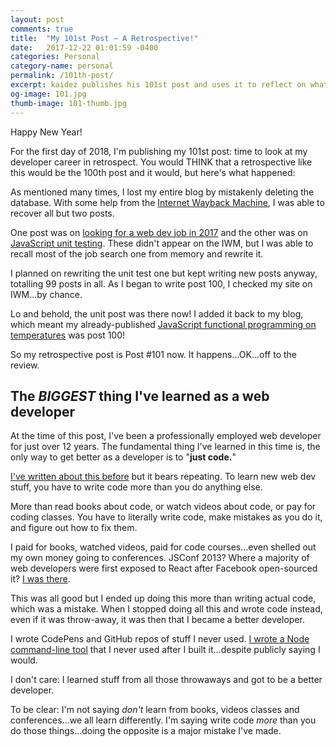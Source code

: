 ```yaml
---
layout: post
comments: true
title:  "My 101st Post – A Retrospective!"
date:   2017-12-22 01:01:59 -0400
categories: Personal
category-name: personal
permalink: /101th-post/
excerpt: kaidez publishes his 101st post and uses it to reflect on what he's learned as a web developer.
og-image: 101.jpg
thumb-image: 101-thumb.jpg
---
```

Happy New Year!

For the first day of 2018, I'm publishing my 101st post: time to look at my developer career in retrospect. You would THINK that a retrospective like this would be the 100th post and it would, but here's what happened:

As mentioned many times, I lost my entire blog by mistakenly deleting the database. With some help from the <a href="https://web.archive.org/web/*/kaidez.com">Internet Wayback Machine</a>, I was able to recover all but two posts.

One post was on <a href="/front-end-web-developer-job-search/">looking for a web dev job in 2017</a> and the other was on <a href="/learn-javascript-unit-testing/">JavaScript unit testing</a>. These didn't appear on the IWM, but I was able to recall most of the job search one from memory and rewrite it.

I planned on rewriting the unit test one but kept writing new posts anyway, totalling 99 posts in all. As I began to write post 100, I checked my site on IWM...by chance.

Lo and behold, the unit post was there now! I added it back to my blog, which meant my already-published <a href="/temperatures-functional-programming/">JavaScript functional programming on temperatures</a> was post 100!

So my retrospective post is Post #101 now.  It happens...OK...off to the review.

<h2>The <em>BIGGEST</em> thing I've learned as a web developer</h2>
At the time of this post, I've been a professionally employed web developer for just over 12 years. The fundamental thing I've learned in this time is, the only way to get better as a developer is to "<strong>just code.</strong>"

<a href="/write-code-every-f-king-day/">I've written about this before</a> but it bears repeating. To learn new web dev stuff, you have to write code more than you do anything else.

More than read books about code, or watch videos about code, or pay for coding classes. You have to literally write code, make mistakes as you do it, and figure out how to fix them.

I paid for books, watched videos, paid for code courses...even shelled out my own money going to conferences. JSConf 2013? Where a majority of web developers were first exposed to React after Facebook open-sourced it? <a href="https://www.youtube.com/watch?v=GW0rj4sNH2w">I was there</a>.

This was all good but I ended up doing this more than writing actual code, which was a mistake. When I stopped doing all this and wrote code instead, even if it was throw-away, it was then that I became a better developer.

I wrote CodePens and GitHub repos of stuff I never used. <a href="/kdz-build-tool/">I wrote a Node command-line tool</a> that I never used after I built it...despite publicly saying I would.

I don't care: I learned stuff from all those throwaways and got to be a better developer.

To be clear: I'm not saying <em>don't</em> learn from books, videos classes and conferences...we all learn differently. I'm saying write code <em>more</em> than you do those things...doing the opposite is a major mistake I've made.